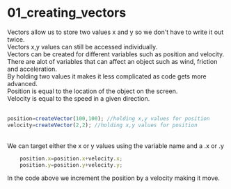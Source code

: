# 01_creating_vectors

Vectors allow us to store two values x and y so we don't have to write it out twice. </br>
Vectors x,y values can still be accessed individually.</br>
Vectors can be created for different variables such as position and velocity. </br>
There are alot of variables that can affect an object such as wind, friction and acceleration. </br>
By holding two values it makes it less complicated as code gets more advanced.</br>
Position is equal to the location of the object on the screen. </br>
Velocity is equal to the speed in a given direction.</br></br>


```js
position=createVector(100,100); //holding x,y values for position
velocity=createVector(2,2); //holding x,y values for position
```
</br>We can target either the x or y values using the variable name and a .x or .y </br>

```js
	position.x=position.x+velocity.x;
	position.y=position.y+velocity.y;
```

In the code above we increment the position by a velocity making it move.</br>
</br>